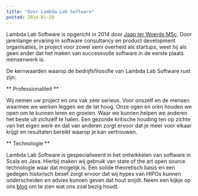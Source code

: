 ```yaml
---
title: "Over Lambda Lab Software"
posted: 2014-01-28
---
```


Lambda Lab Software is opgericht in 2014 door [Jaap ter Woerds MSc](https://www.linkedin.com/in/jaapterwoerds/). Door jarenlange ervaring in software consultancy en product development organisaties, in project voor zowel semi overheid als startups, weet hij als geen ander dat het maken van successvolle software in de eerste plaats mensenwerk is. 

De kernwaarden waarop de bedrijfsfilosofie van Lambda Lab Software rust zijn:  

** Professionaliteit **

Wij nemen uw project en ons vak zeer serieus. Voor onszelf en de mensen waarmee we werken leggen we de lat hoog. Onze ogen en oren houden we open om te kunnen leren en groeien. Waar we kunnen helpen we anderen het beste uit zichzelf te halen. Een gezonde kritische houding ten op zichte van het eigen werk en dat van anderen zorgt ervoor dat je meer voor elkaar krijgt en resultaten bereikt waarop je kan vertrouwen. 

** Technologie **

Lambda Lab Software is gespecialiseerd in het ontwikkelen van software in Scala en Java. Hierbij maken wij gebruik van state of the art open source technologie waar dat mogelijk is. Een solide theoretisch basis en een gedegen historisch besef zorgt ervoor dat wij hypes van HIPOs kunnen onderscheiden en advies kunnen geven dat hout snijdt. Neem een kijkje op ons [blog](/blog.html) om te zien wat ons zoal bezig houdt.
